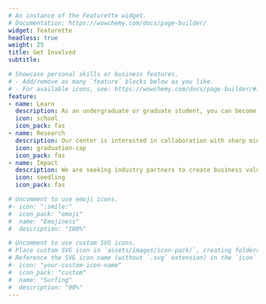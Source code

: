 ```yaml
---
# An instance of the Featurette widget.
# Documentation: https://wowchemy.com/docs/page-builder/
widget: featurette
headless: true
weight: 25
title: Get Involved
subtitle:

# Showcase personal skills or business features.
# - Add/remove as many `feature` blocks below as you like.
# - For available icons, see: https://wowchemy.com/docs/page-builder/#icons
feature:
- name: Learn
  description: As an undergraduate or graduate student, you can become involved in the Open Digital Innovation field at RCODI. [Learn more](/education)
  icon: school
  icon_pack: fas
- name: Research
  description: Our center is interested in collaboration with sharp minds in the field of Open Digital Innovation.  [Learn more](/our-projects)
  icon: graduation-cap
  icon_pack: fas
- name: Impact
  description: We are seeking industry partners to create business value and offer new frontiers of knowledge. [Learn more](/get-involved)
  icon: seedling
  icon_pack: fas

# Uncomment to use emoji icons.
#- icon: ":smile:"
#  icon_pack: "emoji"
#  name: "Emojiness"
#  description: "100%"  

# Uncomment to use custom SVG icons.
# Place custom SVG icon in `assets/images/icon-pack/`, creating folders if necessary.
# Reference the SVG icon name (without `.svg` extension) in the `icon` field.
#- icon: "your-custom-icon-name"
#  icon_pack: "custom"
#  name: "Surfing"
#  description: "90%"
---
```

